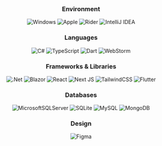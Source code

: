 

<div align="center">
  
  ### Environment
 ![Windows](https://img.shields.io/badge/Windows-0078D6?style=for-the-badge) ![Apple](https://img.shields.io/badge/Apple-%23000000.svg?style=for-the-badge) ![Rider](https://img.shields.io/badge/Rider-000000.svg?style=for-the-badge) ![IntelliJ IDEA](https://img.shields.io/badge/IntelliJIDEA-000000.svg?style=for-the-badge)
  ### Languages
![C#](https://img.shields.io/badge/c%23-%23239120.svg?style=for-the-badge) ![TypeScript](https://img.shields.io/badge/typescript-%23007ACC.svg?style=for-the-badge) ![Dart](https://img.shields.io/badge/dart-%230175C2.svg?style=for-the-badge) ![WebStorm](https://img.shields.io/badge/webstorm-143?style=for-the-badge)
### Frameworks & Libraries
![.Net](https://img.shields.io/badge/.NET-5C2D91?style=for-the-badge) ![Blazor](https://img.shields.io/badge/blazor-%235C2D91.svg?style=for-the-badge)
 ![React](https://img.shields.io/badge/react-%2320232a.svg?style=for-the-badge) ![Next JS](https://img.shields.io/badge/Next-black?style=for-the-badge) ![TailwindCSS](https://img.shields.io/badge/tailwindcss-%2338B2AC.svg?style=for-the-badge) ![Flutter](https://img.shields.io/badge/Flutter-%2302569B.svg?style=for-the-badge)
### Databases
  
![MicrosoftSQLServer](https://img.shields.io/badge/Microsoft%20SQL%20Server-CC2927?style=for-the-badge) ![SQLite](https://img.shields.io/badge/sqlite-%2307405e.svg?style=for-the-badge) ![MySQL](https://img.shields.io/badge/mysql-%2300f.svg?style=for-the-badge) ![MongoDB](https://img.shields.io/badge/MongoDB-%234ea94b.svg?style=for-the-badge) 
  
### Design
![Figma](https://img.shields.io/badge/figma-%23F24E1E.svg?style=for-the-badge)
  
 </div>



